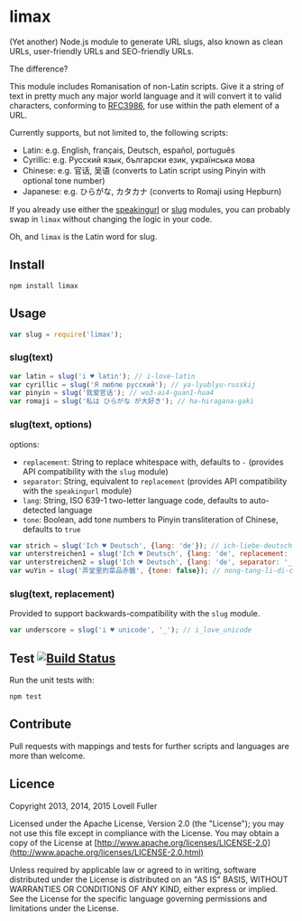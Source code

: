 # limax

(Yet another) Node.js module to generate URL slugs,
also known as clean URLs, user-friendly URLs and SEO-friendly URLs.

The difference?

This module includes Romanisation of non-Latin scripts.
Give it a string of text in pretty much any major world language
and it will convert it to valid characters,
conforming to [RFC3986](http://www.ietf.org/rfc/rfc3986.txt),
for use within the path element of a URL.

Currently supports, but not limited to, the following scripts:

* Latin: e.g. English, français, Deutsch, español, português
* Cyrillic: e.g. Русский язык, български език, українська мова
* Chinese: e.g. 官话, 吴语  (converts to Latin script using Pinyin with optional tone number)
* Japanese: e.g. ひらがな, カタカナ (converts to Romaji using Hepburn)

If you already use either the
[speakingurl](https://www.npmjs.com/package/speakingurl) or
[slug](https://www.npmjs.com/package/slug) modules,
you can probably swap in `limax` without changing the logic in your code.

Oh, and `limax` is the Latin word for slug.

## Install

    npm install limax

## Usage

```javascript
var slug = require('limax');
```

### slug(text)

```javascript
var latin = slug('i ♥ latin'); // i-love-latin
var cyrillic = slug('Я люблю русский'); // ya-lyublyu-russkij
var pinyin = slug('我爱官话'); // wo3-ai4-guan1-hua4
var romaji = slug('私は ひらがな が大好き'); // ha-hiragana-gaki
```

### slug(text, options)

options:
* `replacement`: String to replace whitespace with, defaults to `-` (provides API compatibility with the `slug` module)
* `separator`: String, equivalent to `replacement` (provides API compatibility with the `speakingurl` module)
* `lang`: String, ISO 639-1 two-letter language code, defaults to auto-detected language
* `tone`: Boolean, add tone numbers to Pinyin transliteration of Chinese, defaults to `true`

```javascript
var strich = slug('Ich ♥ Deutsch', {lang: 'de'}); // ich-liebe-deutsch
var unterstreichen1 = slug('Ich ♥ Deutsch', {lang: 'de', replacement: '_'}); // i_liebe_deutsch
var unterstreichen2 = slug('Ich ♥ Deutsch', {lang: 'de', separator: '_'}); // i_liebe_deutsch
var wuYin = slug('弄堂里的菜品赤醬', {tone: false}); // nong-tang-li-di-cai-pin-chi-jiang
```

### slug(text, replacement)

Provided to support backwards-compatibility with the `slug` module.

```javascript
var underscore = slug('i ♥ unicode', '_'); // i_love_unicode
```

## Test [![Build Status](https://travis-ci.org/lovell/limax.png?branch=master)](https://travis-ci.org/lovell/limax)

Run the unit tests with:

    npm test

## Contribute

Pull requests with mappings and tests for further scripts and languages are more than welcome.

## Licence

Copyright 2013, 2014, 2015 Lovell Fuller

Licensed under the Apache License, Version 2.0 (the "License");
you may not use this file except in compliance with the License.
You may obtain a copy of the License at [http://www.apache.org/licenses/LICENSE-2.0](http://www.apache.org/licenses/LICENSE-2.0.html)

Unless required by applicable law or agreed to in writing, software
distributed under the License is distributed on an "AS IS" BASIS,
WITHOUT WARRANTIES OR CONDITIONS OF ANY KIND, either express or implied.
See the License for the specific language governing permissions and
limitations under the License.
